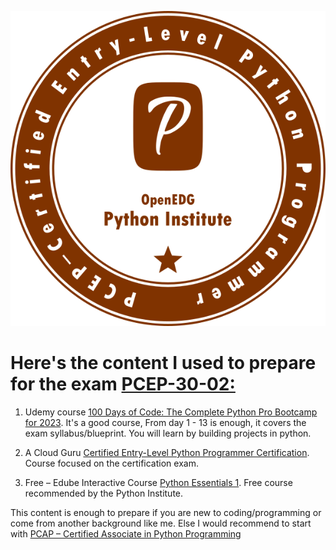 ![PCEP – Certified Entry-Level Python Programmer](https://github.com/manuh-L/python-challenge/blob/main/PCEP/pcep.png)


# Here's the content I used to prepare for the exam [PCEP-30-02:](https://pythoninstitute.org/pcep)

1. Udemy course [100 Days of Code: The Complete Python Pro Bootcamp for 2023](https://www.udemy.com/course/100-days-of-code/). It's a good course, From day 1 - 13 is enough, it covers the exam syllabus/blueprint. You will learn by building projects in python.

2. A Cloud Guru [Certified Entry-Level Python Programmer Certification](https://acloudguru.com/course/certified-entry-level-python-programmer-certification). Course focused on the certification exam.

3. Free – Edube Interactive Course [Python Essentials 1](https://edube.org/study/pe1). Free course recommended by the Python Institute.


This content is enough to prepare if you are new to coding/programming or come from another background like me. Else I would recommend to start with [PCAP – Certified Associate in Python Programming](https://pythoninstitute.org/pcap)